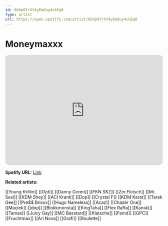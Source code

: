 ```yaml
---
id: 6bXpOYrXY4yEmduy4ckEq0
type: artist
url: https://open.spotify.com/artist/6bXpOYrXY4yEmduy4ckEq0
---
```

# Moneymaxxx

<iframe style="border-radius:12px" src="https://open.spotify.com/embed/artist/6bXpOYrXY4yEmduy4ckEq0" width="100%" height="352" frameBorder="0" allowfullscreen="" allow="autoplay; clipboard-write; encrypted-media; fullscreen; picture-in-picture" loading="lazy"></iframe>

**Spotify URL:** [Link](https://open.spotify.com/artist/6bXpOYrXY4yEmduy4ckEq0)

**Related artists:**

[[Young Krillin]]
[[Opti]]
[[Danny Green]]
[[FKN SKZ]]
[[Zer.Fleisch]]
[[Mr. Sesi]]
[[KDM Shey]]
[[ACI Krank]]
[[Dop]]
[[Crystal F]]
[[KDM Karat]]
[[Tarek Gee]]
[[Pre$$ Brixxx]]
[[Hugo Nameless]]
[[Acaz]]
[[Chazer One]]
[[Maçiek]]
[[dop]]
[[Blokkmonsta]]
[[KingTaha]]
[[Flex Raffa]]
[[Kanski]]
[[Tamas]]
[[Juicy Gay]]
[[MC Basstard]]
[[Klatsche]]
[[Feind]]
[[GPC]]
[[Fruchtmax]]
[[Ari Nova]]
[[Grafi]]
[[Roulette]]
